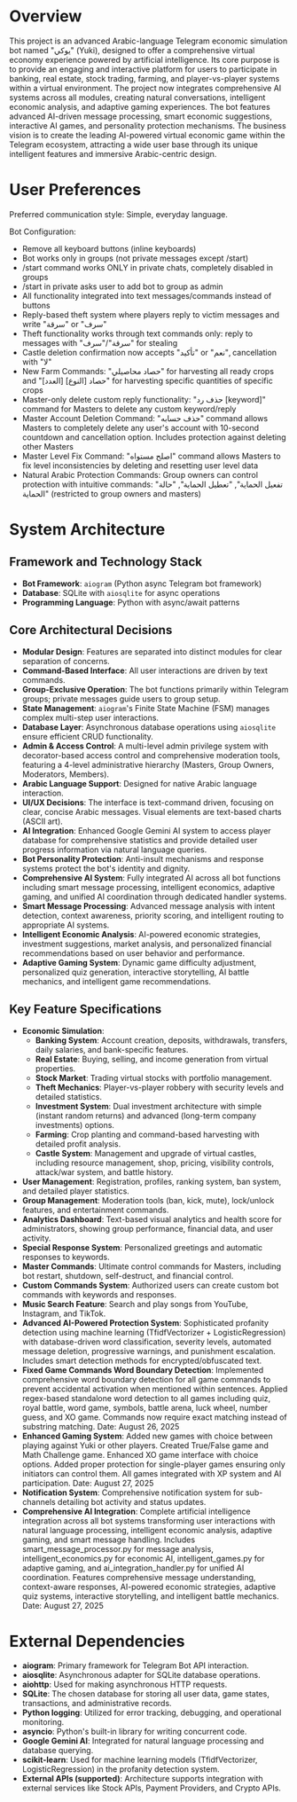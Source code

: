 # Overview

This project is an advanced Arabic-language Telegram economic simulation bot named "يوكي" (Yuki), designed to offer a comprehensive virtual economy experience powered by artificial intelligence. Its core purpose is to provide an engaging and interactive platform for users to participate in banking, real estate, stock trading, farming, and player-vs-player systems within a virtual environment. The project now integrates comprehensive AI systems across all modules, creating natural conversations, intelligent economic analysis, and adaptive gaming experiences. The bot features advanced AI-driven message processing, smart economic suggestions, interactive AI games, and personality protection mechanisms. The business vision is to create the leading AI-powered virtual economic game within the Telegram ecosystem, attracting a wide user base through its unique intelligent features and immersive Arabic-centric design.

# User Preferences

Preferred communication style: Simple, everyday language.

Bot Configuration:
- Remove all keyboard buttons (inline keyboards)
- Bot works only in groups (not private messages except /start)
- /start command works ONLY in private chats, completely disabled in groups
- /start in private asks user to add bot to group as admin
- All functionality integrated into text messages/commands instead of buttons
- Reply-based theft system where players reply to victim messages and write "سرقة" or "سرف"
- Theft functionality works through text commands only: reply to messages with "سرقة"/"سرف" for stealing
- Castle deletion confirmation now accepts "تأكيد" or "نعم", cancellation with "لا"
- New Farm Commands: "حصاد محاصيلي" for harvesting all ready crops and "حصاد [النوع] [العدد]" for harvesting specific quantities of specific crops
- Master-only delete custom reply functionality: "حذف رد [keyword]" command for Masters to delete any custom keyword/reply
- Master Account Deletion Command: "حذف حسابه" command allows Masters to completely delete any user's account with 10-second countdown and cancellation option. Includes protection against deleting other Masters
- Master Level Fix Command: "اصلح مستواه" command allows Masters to fix level inconsistencies by deleting and resetting user level data
- Natural Arabic Protection Commands: Group owners can control protection with intuitive commands: "تفعيل الحماية", "تعطيل الحماية", "حالة الحماية" (restricted to group owners and masters)

# System Architecture

## Framework and Technology Stack
- **Bot Framework**: `aiogram` (Python async Telegram bot framework)
- **Database**: SQLite with `aiosqlite` for async operations
- **Programming Language**: Python with async/await patterns

## Core Architectural Decisions
- **Modular Design**: Features are separated into distinct modules for clear separation of concerns.
- **Command-Based Interface**: All user interactions are driven by text commands.
- **Group-Exclusive Operation**: The bot functions primarily within Telegram groups; private messages guide users to group setup.
- **State Management**: `aiogram`'s Finite State Machine (FSM) manages complex multi-step user interactions.
- **Database Layer**: Asynchronous database operations using `aiosqlite` ensure efficient CRUD functionality.
- **Admin & Access Control**: A multi-level admin privilege system with decorator-based access control and comprehensive moderation tools, featuring a 4-level administrative hierarchy (Masters, Group Owners, Moderators, Members).
- **Arabic Language Support**: Designed for native Arabic language interaction.
- **UI/UX Decisions**: The interface is text-command driven, focusing on clear, concise Arabic messages. Visual elements are text-based charts (ASCII art).
- **AI Integration**: Enhanced Google Gemini AI system to access player database for comprehensive statistics and provide detailed user progress information via natural language queries.
- **Bot Personality Protection**: Anti-insult mechanisms and response systems protect the bot's identity and dignity.
- **Comprehensive AI System**: Fully integrated AI across all bot functions including smart message processing, intelligent economics, adaptive gaming, and unified AI coordination through dedicated handler systems.
- **Smart Message Processing**: Advanced message analysis with intent detection, context awareness, priority scoring, and intelligent routing to appropriate AI systems.
- **Intelligent Economic Analysis**: AI-powered economic strategies, investment suggestions, market analysis, and personalized financial recommendations based on user behavior and performance.
- **Adaptive Gaming System**: Dynamic game difficulty adjustment, personalized quiz generation, interactive storytelling, AI battle mechanics, and intelligent game recommendations.

## Key Feature Specifications
- **Economic Simulation**:
    - **Banking System**: Account creation, deposits, withdrawals, transfers, daily salaries, and bank-specific features.
    - **Real Estate**: Buying, selling, and income generation from virtual properties.
    - **Stock Market**: Trading virtual stocks with portfolio management.
    - **Theft Mechanics**: Player-vs-player robbery with security levels and detailed statistics.
    - **Investment System**: Dual investment architecture with simple (instant random returns) and advanced (long-term company investments) options.
    - **Farming**: Crop planting and command-based harvesting with detailed profit analysis.
    - **Castle System**: Management and upgrade of virtual castles, including resource management, shop, pricing, visibility controls, attack/war system, and battle history.
- **User Management**: Registration, profiles, ranking system, ban system, and detailed player statistics.
- **Group Management**: Moderation tools (ban, kick, mute), lock/unlock features, and entertainment commands.
- **Analytics Dashboard**: Text-based visual analytics and health score for administrators, showing group performance, financial data, and user activity.
- **Special Response System**: Personalized greetings and automatic responses to keywords.
- **Master Commands**: Ultimate control commands for Masters, including bot restart, shutdown, self-destruct, and financial control.
- **Custom Commands System**: Authorized users can create custom bot commands with keywords and responses.
- **Music Search Feature**: Search and play songs from YouTube, Instagram, and TikTok.
- **Advanced AI-Powered Protection System**: Sophisticated profanity detection using machine learning (TfidfVectorizer + LogisticRegression) with database-driven word classification, severity levels, automated message deletion, progressive warnings, and punishment escalation. Includes smart detection methods for encrypted/obfuscated text.
- **Fixed Game Commands Word Boundary Detection**: Implemented comprehensive word boundary detection for all game commands to prevent accidental activation when mentioned within sentences. Applied regex-based standalone word detection to all games including quiz, royal battle, word game, symbols, battle arena, luck wheel, number guess, and XO game. Commands now require exact matching instead of substring matching. Date: August 26, 2025
- **Enhanced Gaming System**: Added new games with choice between playing against Yuki or other players. Created True/False game and Math Challenge game. Enhanced XO game interface with choice options. Added proper protection for single-player games ensuring only initiators can control them. All games integrated with XP system and AI participation. Date: August 27, 2025
- **Notification System**: Comprehensive notification system for sub-channels detailing bot activity and status updates.
- **Comprehensive AI Integration**: Complete artificial intelligence integration across all bot systems transforming user interactions with natural language processing, intelligent economic analysis, adaptive gaming, and smart message handling. Includes smart_message_processor.py for message analysis, intelligent_economics.py for economic AI, intelligent_games.py for adaptive gaming, and ai_integration_handler.py for unified AI coordination. Features comprehensive message understanding, context-aware responses, AI-powered economic strategies, adaptive quiz systems, interactive storytelling, and intelligent battle mechanics. Date: August 27, 2025

# External Dependencies

- **aiogram**: Primary framework for Telegram Bot API interaction.
- **aiosqlite**: Asynchronous adapter for SQLite database operations.
- **aiohttp**: Used for making asynchronous HTTP requests.
- **SQLite**: The chosen database for storing all user data, game states, transactions, and administrative records.
- **Python logging**: Utilized for error tracking, debugging, and operational monitoring.
- **asyncio**: Python's built-in library for writing concurrent code.
- **Google Gemini AI**: Integrated for natural language processing and database querying.
- **scikit-learn**: Used for machine learning models (TfidfVectorizer, LogisticRegression) in the profanity detection system.
- **External APIs (supported)**: Architecture supports integration with external services like Stock APIs, Payment Providers, and Crypto APIs.